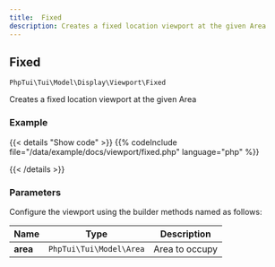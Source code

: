 ```yaml
---
title:  Fixed
description: Creates a fixed location viewport at the given Area
---
```

##  Fixed

`PhpTui\Tui\Model\Display\Viewport\Fixed`

Creates a fixed location viewport at the given Area
### Example

{{< details "Show code"  >}}
{{% codeInclude file="/data/example/docs/viewport/fixed.php" language="php" %}}

{{< /details >}}
### Parameters

Configure the viewport using the builder methods named as follows:

| Name | Type | Description |
| --- | --- | --- |
| **area** | `PhpTui\Tui\Model\Area` | Area to occupy |